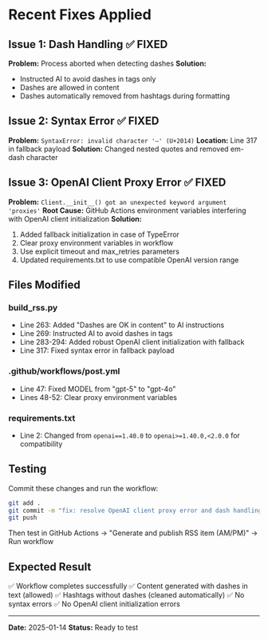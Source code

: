 # Recent Fixes Applied

## Issue 1: Dash Handling ✅ FIXED
**Problem:** Process aborted when detecting dashes
**Solution:**
- Instructed AI to avoid dashes in tags only
- Dashes are allowed in content
- Dashes automatically removed from hashtags during formatting

## Issue 2: Syntax Error ✅ FIXED
**Problem:** `SyntaxError: invalid character '—' (U+2014)`
**Location:** Line 317 in fallback payload
**Solution:** Changed nested quotes and removed em-dash character

## Issue 3: OpenAI Client Proxy Error ✅ FIXED
**Problem:** `Client.__init__() got an unexpected keyword argument 'proxies'`
**Root Cause:** GitHub Actions environment variables interfering with OpenAI client initialization
**Solution:**
1. Added fallback initialization in case of TypeError
2. Clear proxy environment variables in workflow
3. Use explicit timeout and max_retries parameters
4. Updated requirements.txt to use compatible OpenAI version range

## Files Modified

### build_rss.py
- Line 263: Added "Dashes are OK in content" to AI instructions
- Line 269: Instructed AI to avoid dashes in tags
- Line 283-294: Added robust OpenAI client initialization with fallback
- Line 317: Fixed syntax error in fallback payload

### .github/workflows/post.yml
- Line 47: Fixed MODEL from "gpt-5" to "gpt-4o"
- Lines 48-52: Clear proxy environment variables

### requirements.txt
- Line 2: Changed from `openai==1.40.0` to `openai>=1.40.0,<2.0.0` for compatibility

## Testing
Commit these changes and run the workflow:
```bash
git add .
git commit -m "fix: resolve OpenAI client proxy error and dash handling"
git push
```

Then test in GitHub Actions → "Generate and publish RSS item (AM/PM)" → Run workflow

## Expected Result
✅ Workflow completes successfully
✅ Content generated with dashes in text (allowed)
✅ Hashtags without dashes (cleaned automatically)
✅ No syntax errors
✅ No OpenAI client initialization errors

---
**Date:** 2025-01-14
**Status:** Ready to test
